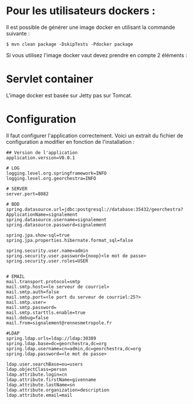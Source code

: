 # Pour les utilisateurs dockers :

Il est possible de générer une image docker en utilisant la commande suivante :

```
$ mvn clean package -DskipTests -Pdocker package
```

Si vous utilisez l'image docker vaut devez prendre en compte 2 éléments :

# Servlet container

L'image docker est basée sur Jetty pas sur Tomcat.

# Configuration

Il faut configurer l'application correctement. Voici un extrait du fichier de configuration a modifier en fonction de l'installation :

```
## Version de l'application
application.version=V0.0.1

# LOG
logging.level.org.springframework=INFO
logging.level.org.georchestra=INFO

# SERVER 
server.port=8082

# BDD
spring.datasource.url=jdbc:postgresql://database:35432/georchestra?ApplicationName=signalement
spring.datasource.username=signalement
spring.datasource.password=signalement

spring.jpa.show-sql=true
spring.jpa.properties.hibernate.format_sql=false

spring.security.user.name=admin
spring.security.user.password={noop}<le mot de passe>
spring.security.user.roles=USER


# EMAIL
mail.transport.protocol=smtp
mail.smtp.host=<le serveur de courriel>
mail.smtp.auth=false
mail.smtp.port=<le port du serveur de courriel:25?>
mail.smtp.user=
mail.smtp.password=
mail.smtp.starttls.enable=true
mail.debug=false
mail.from=signalement@rennesmetropole.fr

#LDAP
spring.ldap.urls=ldap://ldap:30389
spring.ldap.base=dc=georchestra,dc=org
spring.ldap.username=cn=admin,dc=georchestra,dc=org
spring.ldap.password=<le mot de passe>

ldap.user.searchBase=ou=users
ldap.objectClass=person
ldap.attribute.login=cn
ldap.attribute.firstName=givenname
ldap.attribute.lastName=sn
ldap.attribute.organization=description
ldap.attribute.email=mail


```